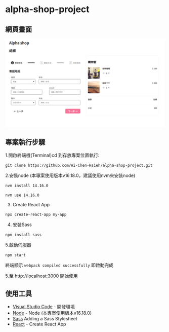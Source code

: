 
# alpha-shop-project
## 網頁畫面
![alpha shop](https://github.com/Ai-Chen-Hsieh/alpha-shop-project/blob/main/public/alpha%20shop%20img.png)

## 專案執行步驟


1.開啟終端機(Terminal)cd 到存放專案位置執行:

```
git clone https://github.com/Ai-Chen-Hsieh/alpha-shop-project.git
```

2.安裝node (本專案使用版本v16.18.0，建議使用nvm來安裝node)

```
nvm install 14.16.0
```
```
nvm use 14.16.0
```

3. Create React App

```
npx create-react-app my-app
```
4. 安裝Sass

```
npm install sass
```

5.啟動伺服器
```
npm start
```
終端顯示 `webpack compiled successfully` 即啟動完成



5.至 http://localhost:3000 開始使用

## 使用工具

- [Visual Studio Code](https://visualstudio.microsoft.com/zh-hant/) - 開發環境
- [Node](https://github.com/nvm-sh/nvm) - Node (本專案使用版本v16.18.0)
- [Sass](https://create-react-app.dev/docs/adding-a-sass-stylesheet/) Adding a Sass Stylesheet
- [React](https://create-react-app.dev/) - Create React App
